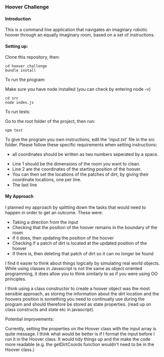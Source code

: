
### Hoover Challenge ###

#### Introduction ####

This is a command line application that navigates an imaginary robotic hoover through an equally imaginary room, based on a set of instructions.


#### Setting up: ####

Clone this repository, then:

```
cd hoover_challenge
bundle install
```

To run the program:

Make sure you have node installed (you can check by entering node -v)

```
cd src
node index.js
```

To run tests:

Go to the root folder of the project, then run:

```
npm test
```

To give the program you own instructions, edit the 'input.txt' file in the src folder. Please follow these specific requirements when setting instructions:

- all coordinates should be written as two numbers seperated by a space.
* Line 1 should be the dimensions of the room you want to clean.
* Line 2 are the coordinates of the starting position of the hoover.
* You can then set the locations of the patches of dirt, by giving their coordinate locations, one per line.
* The last line



#### My Approach ####

I planned my approach by splitting down the tasks that would need to happen in order to get an outcome. These were:
 *  Taking a direction from the input
 * Checking that the position of the hoover remains in the boundary of the room
 * If it does, then updating the position of the hoover
 * Checking if a patch of dirt is located at the updated position of the hoover
 * If there is, then deleting that patch of dirt so it can no longer be found


I find it easier to think about things logically by simulating real world objects. While using classes in Javascript is not the same as object oriented programming, it does allow you to think similarly to as if you were using OO principles.


I think using a class constructor to create a hoover object was the most sensible approach, as storing the information about the dirt location and the hoovers position is something you need to continually use during the program and should therefore be stored as state properties.    (read up on class constructs and state etc in javascript).


Potential improvements:

Currently, setting the properties on the Hoover class with the input array is quite message. I think what would be better is if I format the input before I run it in the Hoover class. It would tidy things up and the make the code more readable (e.g. the getDirtCoords function wouldn't need to be in the Hoover class.)
